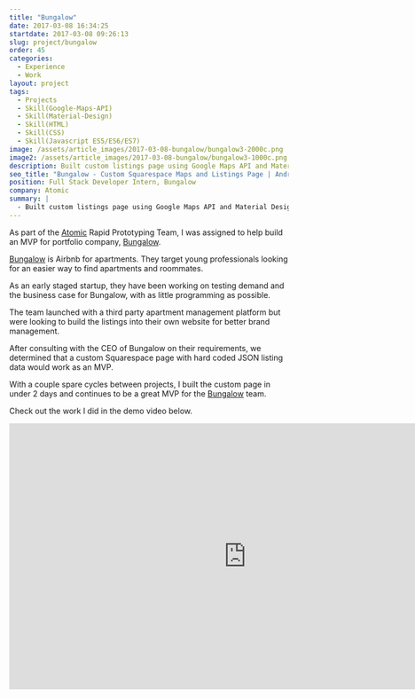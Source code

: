```yaml
---
title: "Bungalow"
date: 2017-03-08 16:34:25
startdate: 2017-03-08 09:26:13
slug: project/bungalow
order: 45
categories:
  - Experience
  - Work
layout: project
tags:
  - Projects
  - Skill(Google-Maps-API)
  - Skill(Material-Design)
  - Skill(HTML)
  - Skill(CSS)
  - Skill(Javascript ES5/ES6/ES7)
image: /assets/article_images/2017-03-08-bungalow/bungalow3-2000c.png
image2: /assets/article_images/2017-03-08-bungalow/bungalow3-1000c.png
description: Built custom listings page using Google Maps API and Material Design.
seo_title: "Bungalow - Custom Squarespace Maps and Listings Page | Andrew Paradi Alexander"
position: Full Stack Developer Intern, Bungalow
company: Atomic
summary: |
  - Built custom listings page using Google Maps API and Material Design
---
```


As part of the [Atomic](/project/atomic) Rapid Prototyping Team, I was assigned to help build an MVP for portfolio company, [Bungalow](https://www.livebungalow.com/).

[Bungalow](https://www.livebungalow.com/) is Airbnb for apartments. They target young professionals looking for an easier way to find apartments and roommates.

As an early staged startup, they have been working on testing demand and the business case for Bungalow, with as little programming as possible.

The team launched with a third party apartment management platform but were looking to build the listings into their own website for better brand management.

After consulting with the CEO of Bungalow on their requirements, we determined that a custom Squarespace page with hard coded JSON listing data would work as an MVP.

With a couple spare cycles between projects, I built the custom page in under 2 days and continues to be a great MVP for the [Bungalow](https://www.livebungalow.com/) team.

Check out the work I did in the demo video below.

<iframe width="853" height="480" src="https://www.youtube-nocookie.com/embed/xGWI6yc9OTs?rel=0&amp;showinfo=0" frameborder="0" allowfullscreen></iframe>
